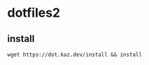 # dotfiles2

## install

```shell
wget https://dot.kaz.dev/install && install
```

<!-- ```shell
bash -c "$(curl -fsSL https://dot.kaz.dev/install)"
``` -->
